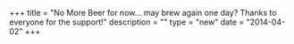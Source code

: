 +++
title = "No More Beer for now... may brew again one day? Thanks to everyone for the support!"
description = ""
type = "new"
date = "2014-04-02"
+++
